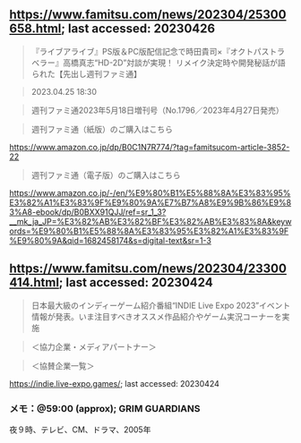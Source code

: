 ## https://www.famitsu.com/news/202304/25300658.html; last accessed: 20230426

>『ライブアライブ』PS版＆PC版配信記念で時田貴司×『オクトパストラベラー』高橋真志“HD-2D”対談が実現！ リメイク決定時や開発秘話が語られた【先出し週刊ファミ通】

> 2023.04.25 18:30 

> 週刊ファミ通2023年5月18日増刊号（No.1796／2023年4月27日発売）

> 週刊ファミ通（紙版）のご購入はこちら

https://www.amazon.co.jp/dp/B0C1N7R774/?tag=famitsucom-article-3852-22

> 週刊ファミ通（電子版）のご購入はこちら

https://www.amazon.co.jp/-/en/%E9%80%B1%E5%88%8A%E3%83%95%E3%82%A1%E3%83%9F%E9%80%9A%E7%B7%A8%E9%9B%86%E9%83%A8-ebook/dp/B0BXX91QJJ/ref=sr_1_3?__mk_ja_JP=%E3%82%AB%E3%82%BF%E3%82%AB%E3%83%8A&keywords=%E9%80%B1%E5%88%8A%E3%83%95%E3%82%A1%E3%83%9F%E9%80%9A&qid=1682458174&s=digital-text&sr=1-3


## https://www.famitsu.com/news/202304/23300414.html; last accessed: 20230424

> 日本最大級のインディーゲーム紹介番組“INDIE Live Expo 2023”イベント情報が発表。いま注目すべきオススメ作品紹介やゲーム実況コーナーを実施

> ＜協力企業・メディアパートナー＞

> ＜協賛企業一覧＞


https://indie.live-expo.games/; last accessed: 20230424

### メモ：@59:00 (approx); GRIM GUARDIANS

夜９時、テレビ、CM、ドラマ、2005年
